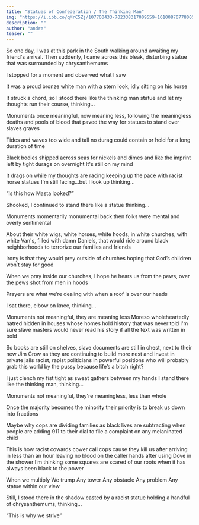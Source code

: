 ```yaml
---
title: "Statues of Confederation / The Thinking Man"
img: "https://i.ibb.co/qMrC5Zj/107700433-702338317009559-1610087077800558324-n.jpg" 
description: ""
author: "andre"
teaser: ""
---
```

So one day, I was at this park in the South walking around awaiting my friend's arrival. Then suddenly, I came across this bleak, disturbing statue that was surrounded by c​hrysanthemums

I stopped for a moment and observed what I saw

It was a proud bronze white man
with a stern look, idly sitting on his horse

It struck a chord, so I stood there like the thinking man statue and let my thoughts run their course, thinking...

Monuments once meaningful, now meaning less, following the meaningless deaths
and pools of blood that paved the way
for statues to stand over slaves graves

Tides and waves too wide and tall 
no durag could contain or hold 
for a long duration of time

Black bodies shipped across seas for nickels 
and dimes and like the imprint left by tight durags on overnight 
It's still on my mind

It drags on while my thoughts are racing 
keeping up the pace with racist horse statues
I'm still facing...but I look up thinking... 

“Is this how Masta looked?”

Shooked, I continued to stand there 
like a statue thinking...

Monuments momentarily monumental
back then folks were mental and overly sentimental

About their white wigs, white horses,
white hoods, in white churches,
with white Van's, filled with damn Daniels, 
that would ride around black neighborhoods 
to terrorize our families and friends

Irony is that they would prey outside of churches 
hoping that God’s children won’t stay for good

When we pray inside our churches,
I hope he hears us from the pews, 
over the pews shot from men in hoods

Prayers are what we’re dealing with 
when a roof is over our heads

I sat there, elbow on knee, thinking...

Monuments not meaningful, they are meaning less 
Moreso wholeheartedly hatred hidden in houses 
whose homes hold history that was never told
I'm sure slave masters would never read his story 
if all the text was written in bold

So books are still on shelves,
slave documents are still in chest,
next to their new Jim Crow
as they are continuing to build more nest
and invest in private jails
racist, rapist politicians
in powerful positions
who will probably grab this world by the pussy 
because life’s a bitch right?

I just clench my fist tight
as sweat gathers between my hands
I stand there like the thinking man, thinking...

Monuments not meaningful,
they're meaningless, less than whole

Once the majority becomes the minority
their priority is to break us down into fractions

Maybe why cops are dividing families
as black lives are subtracting
when people are adding 911 to their dial
to file a complaint on any melaninated child

This is how racist cowards cower 
call cops cause they kill us
after arriving in less than an hour 
leaving no blood on the caller hands 
after using Dove in the shower
I’m thinking some squares are scared of our roots 
when it has always been black to the power

When we multiply We trump
Any tower
Any obstacle
Any problem
Any statue within our view

Still, I stood there in the shadow 
casted by a racist statue
holding a handful of 
chrysanthemums​, thinking...

“This is why we strive”
